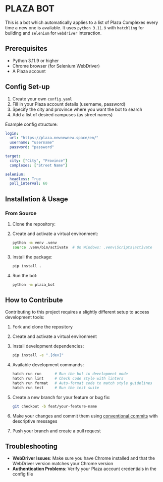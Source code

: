 # PLAZA BOT

This is a bot which automatically applies to a list of Plaza Complexes every time a new one is available. It uses `python 3.11.9` with `hatchling` for building and `selenium` for `webdriver` interaction.

## Prerequisites

- Python 3.11.9 or higher
- Chrome browser (for Selenium WebDriver)
- A Plaza account

## Config Set-up

1. Create your own `config.yaml`
2. Fill in your Plaza account details (username, password)
3. Specify the city and province where you want the bot to search
4. Add a list of desired campuses (as street names)

Example config structure:

```yaml
login:
  url: "https://plaza.newnewnew.space/en/"
  username: "username"
  password: "password"

target:
  city: ["City", "Province"]
  complexes: ["Street Name"]

selenium:
  headless: True
  poll_interval: 60
```

## Installation & Usage

### From Source

1. Clone the repository:

2. Create and activate a virtual environment:

   ```bash
   python -m venv .venv
   source .venv/bin/activate  # On Windows: .venv\Scripts\activate
   ```

3. Install the package:

   ```bash
   pip install .
   ```

4. Run the bot:

   ```bash
   python -m plaza_bot
   ```

## How to Contribute

Contributing to this project requires a slightly different setup to access development tools:

1. Fork and clone the repository

2. Create and activate a virtual environment

3. Install development dependencies:

   ```bash
   pip install -e ".[dev]"
   ```

4. Available development commands:

   ```bash
   hatch run run      # Run the bot in development mode
   hatch run lint     # Check code style with linters
   hatch run format   # Auto-format code to match style guidelines
   hatch run test     # Run the test suite
   ```

5. Create a new branch for your feature or bug fix:

   ```bash
   git checkout -b feat/your-feature-name
   ```

6. Make your changes and commit them using [conventional commits](https://www.conventionalcommits.org/en/v1.0.0/) with descriptive messages
7. Push your branch and create a pull request

## Troubleshooting

- **WebDriver Issues**: Make sure you have Chrome installed and that the WebDriver version matches your Chrome version
- **Authentication Problems**: Verify your Plaza account credentials in the config file
